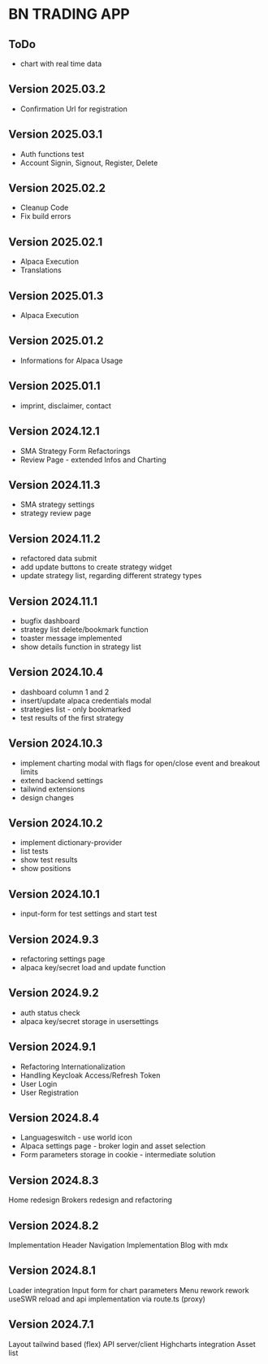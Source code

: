 # BN TRADING APP

## ToDo

- chart with real time data

## Version 2025.03.2

- Confirmation Url for registration

## Version 2025.03.1

- Auth functions test
- Account Signin, Signout, Register, Delete

## Version 2025.02.2

- Cleanup Code
- Fix build errors

## Version 2025.02.1

- Alpaca Execution
- Translations

## Version 2025.01.3

- Alpaca Execution

## Version 2025.01.2

- Informations for Alpaca Usage

## Version 2025.01.1

- imprint, disclaimer, contact

## Version 2024.12.1

- SMA Strategy Form Refactorings
- Review Page - extended Infos and Charting

## Version 2024.11.3

- SMA strategy settings
- strategy review page

## Version 2024.11.2

- refactored data submit
- add update buttons to create strategy widget
- update strategy list, regarding different strategy types

## Version 2024.11.1

- bugfix dashboard
- strategy list delete/bookmark function
- toaster message implemented
- show details function in strategy list

## Version 2024.10.4

- dashboard column 1 and 2
- insert/update alpaca credentials modal
- strategies list - only bookmarked
- test results of the first strategy

## Version 2024.10.3

- implement charting modal with flags for open/close event and breakout limits
- extend backend settings
- tailwind extensions
- design changes

## Version 2024.10.2

- implement dictionary-provider
- list tests
- show test results
- show positions

## Version 2024.10.1

- input-form for test settings and start test

## Version 2024.9.3

- refactoring settings page
- alpaca key/secret load and update function

## Version 2024.9.2

- auth status check
- alpaca key/secret storage in usersettings

## Version 2024.9.1

- Refactoring Internationalization
- Handling Keycloak Access/Refresh Token
- User Login
- User Registration

## Version 2024.8.4

- Languageswitch - use world icon
- Alpaca settings page - broker login and asset selection
- Form parameters storage in cookie - intermediate solution

## Version 2024.8.3

Home redesign
Brokers redesign and refactoring

## Version 2024.8.2

Implementation Header Navigation
Implementation Blog with mdx

## Version 2024.8.1

Loader integration
Input form for chart parameters
Menu rework
rework useSWR reload and api implementation via route.ts (proxy)

## Version 2024.7.1

Layout tailwind based (flex)
API server/client
Highcharts integration
Asset list
